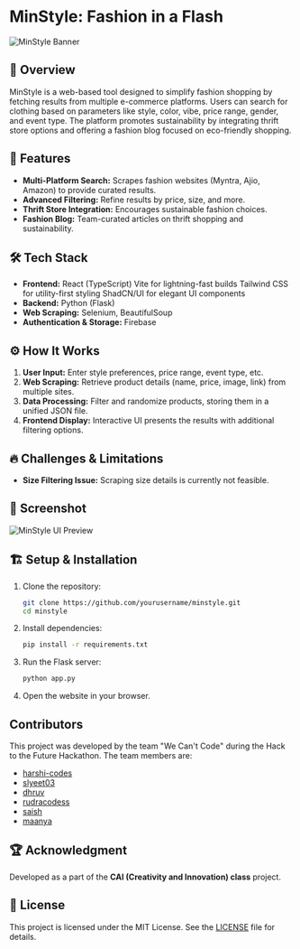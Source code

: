 # MinStyle: Fashion in a Flash

![MinStyle Banner]()

## 🚀 Overview

MinStyle is a web-based tool designed to simplify fashion shopping by fetching results from multiple e-commerce platforms. Users can search for clothing based on parameters like style, color, vibe, price range, gender, and event type. The platform promotes sustainability by integrating thrift store options and offering a fashion blog focused on eco-friendly shopping.

## 🌟 Features

- **Multi-Platform Search:** Scrapes fashion websites (Myntra, Ajio, Amazon) to provide curated results.
- **Advanced Filtering:** Refine results by price, size, and more.
- **Thrift Store Integration:** Encourages sustainable fashion choices.
- **Fashion Blog:** Team-curated articles on thrift shopping and sustainability.

## 🛠️ Tech Stack

- **Frontend:** React (TypeScript)
Vite for lightning-fast builds
Tailwind CSS for utility-first styling
ShadCN/UI for elegant UI components
- **Backend:** Python (Flask)
- **Web Scraping:** Selenium, BeautifulSoup
- **Authentication & Storage:** Firebase

## ⚙️ How It Works

1. **User Input:** Enter style preferences, price range, event type, etc.
2. **Web Scraping:** Retrieve product details (name, price, image, link) from multiple sites.
3. **Data Processing:** Filter and randomize products, storing them in a unified JSON file.
4. **Frontend Display:** Interactive UI presents the results with additional filtering options.

## 🔥 Challenges & Limitations

- **Size Filtering Issue:** Scraping size details is currently not feasible.

## 📸 Screenshot

![MinStyle UI Preview]()

## 🏗️ Setup & Installation

1. Clone the repository:
   ```bash
   git clone https://github.com/yourusername/minstyle.git
   cd minstyle
   ```
2. Install dependencies:
   ```bash
   pip install -r requirements.txt
   ```
3. Run the Flask server:
   ```bash
   python app.py
   ```
4. Open the website in your browser.

## Contributors

This project was developed by the team "We Can't Code" during the Hack to the Future Hackathon. The team members are:

- [harshi-codes](https://github.com/harshi-codes)
- [slyeet03](https://github.com/slyeet03)
- [dhruv](https://www.linkedin.com/in/dhruv-sharda-8a6231239/)
- [rudracodess](https://www.linkedin.com/in/rudracodes)
- [saish]()
- [maanya](https://www.linkedin.com/in/maanya-jajodia-3905a7336/)

## 🏆 Acknowledgment

Developed as a part of the **CAI (Creativity and Innovation) class** project.

## 📜 License

This project is licensed under the MIT License. See the [LICENSE](LICENSE) file for details.
